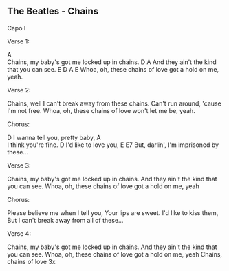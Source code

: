 The Beatles - Chains
--------------------

Capo I

Verse 1:

  A          
  Chains, my baby's got me locked up in chains.
  D A
  And they ain't the kind that you can see.
  E D A E
  Whoa, oh, these chains of love got a hold on me, yeah.

Verse 2:

  Chains, well I can't break away from these chains.
  Can't run around, 'cause I'm not free.
  Whoa, oh, these chains of love won't let me be, yeah.

Chorus:

  D
  I wanna tell you, pretty baby,
  A              
  I think you're fine.
  D
  I'd like to love you,
  E E7
  But, darlin', I'm imprisoned by these...

Verse 3:

  Chains, my baby's got me locked up in chains.
  And they ain't the kind that you can see.
  Whoa, oh, these chains of love got a hold on me, yeah

Chorus:

  Please believe me when I tell you,
  Your lips are sweet.
  I'd like to kiss them,
  But I can't break away from all of these...

Verse 4:

  Chains, my baby's got me locked up in chains.
  And they ain't the kind that you can see.
  Whoa, oh, these chains of love got a hold on me, yeah
  Chains, chains of love  3x
